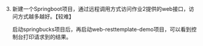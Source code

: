 3. 新建一个Springboot项目，通过远程调用方式访问作业2提供的web接口，访问方式越多越好。【较难】

    启动springbucks项目后，再启动web-resttemplate-demo项目，可以看到控制台打印请求到的结果。